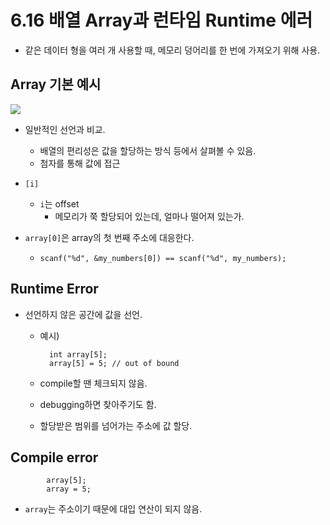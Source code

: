 # 6.16 배열 Array과 런타임 Runtime 에러

* 같은 데이터 형을 여러 개 사용할 때, 메모리 덩어리를 한 번에 가져오기 위해 사용.

## Array 기본 예시

<img src="https://github.com/uber9ma/following_C/blob/master/images/chapter6/array1.png?raw=true">


* 일반적인 선언과 비교.
    - 배열의 편리성은 값을 할당하는 방식 등에서 살펴볼 수 있음.
    - 첨자를 통해 값에 접근

* `[i]`
    - `i`는 offset
        - 메모리가 쭉 할당되어 있는데, 얼마나 떨어져 있는가.

* `array[0]`은 array의 첫 번째 주소에 대응한다.
    - `scanf("%d", &my_numbers[0]) == scanf("%d", my_numbers);`

## Runtime Error

* 선언하지 않은 공간에 값을 선언.
    - 예시)   
    
            int array[5];
            array[5] = 5; // out of bound
    - compile할 땐 체크되지 않음.
    - debugging하면 찾아주기도 함.
    - 할당받은 범위를 넘어가는 주소에 값 할당.

## Compile error
            array[5];
            array = 5;
- `array`는 주소이기 때문에 대입 연산이 되지 않음.